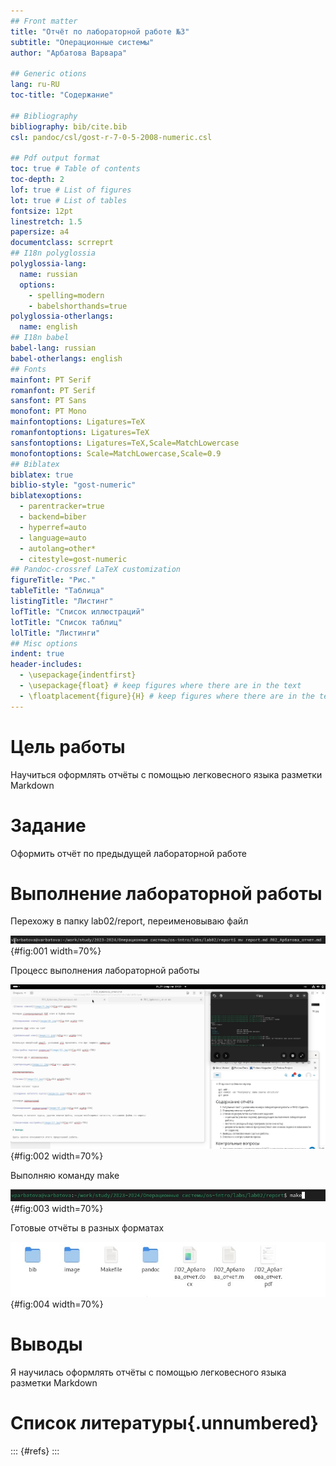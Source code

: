 ```yaml
---
## Front matter
title: "Отчёт по лабораторной работе №3"
subtitle: "Операционные системы"
author: "Арбатова Варвара"

## Generic otions
lang: ru-RU
toc-title: "Содержание"

## Bibliography
bibliography: bib/cite.bib
csl: pandoc/csl/gost-r-7-0-5-2008-numeric.csl

## Pdf output format
toc: true # Table of contents
toc-depth: 2
lof: true # List of figures
lot: true # List of tables
fontsize: 12pt
linestretch: 1.5
papersize: a4
documentclass: scrreprt
## I18n polyglossia
polyglossia-lang:
  name: russian
  options:
	- spelling=modern
	- babelshorthands=true
polyglossia-otherlangs:
  name: english
## I18n babel
babel-lang: russian
babel-otherlangs: english
## Fonts
mainfont: PT Serif
romanfont: PT Serif
sansfont: PT Sans
monofont: PT Mono
mainfontoptions: Ligatures=TeX
romanfontoptions: Ligatures=TeX
sansfontoptions: Ligatures=TeX,Scale=MatchLowercase
monofontoptions: Scale=MatchLowercase,Scale=0.9
## Biblatex
biblatex: true
biblio-style: "gost-numeric"
biblatexoptions:
  - parentracker=true
  - backend=biber
  - hyperref=auto
  - language=auto
  - autolang=other*
  - citestyle=gost-numeric
## Pandoc-crossref LaTeX customization
figureTitle: "Рис."
tableTitle: "Таблица"
listingTitle: "Листинг"
lofTitle: "Список иллюстраций"
lotTitle: "Список таблиц"
lolTitle: "Листинги"
## Misc options
indent: true
header-includes:
  - \usepackage{indentfirst}
  - \usepackage{float} # keep figures where there are in the text
  - \floatplacement{figure}{H} # keep figures where there are in the text
---
```


# Цель работы

Научиться оформлять отчёты с помощью легковесного языка разметки Markdown

# Задание

Оформить отчёт по предыдущей лабораторной работе 

# Выполнение лабораторной работы

Перехожу в папку lab02/report, переименовываю файл

![Переименование файла](image/1.jpg){#fig:001 width=70%}

Процесс выполнения лабораторной работы

![Выполнение отчёта](image/2.jpg){#fig:002 width=70%}

Выполняю команду make

![make](image/3.jpg){#fig:003 width=70%}

Готовые отчёты в разных форматах

![Отчёты](image/4.jpg){#fig:004 width=70%}

# Выводы

Я научилась оформлять отчёты с помощью легковесного языка разметки Markdown

# Список литературы{.unnumbered}

::: {#refs}
:::
